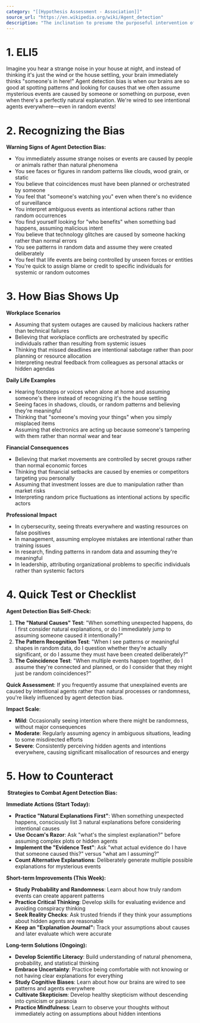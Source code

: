 ```yaml
---
category: "[[Hypothesis Assessment - Association]]"
source_url: "https://en.wikipedia.org/wiki/Agent_detection"
description: "The inclination to presume the purposeful intervention of a sentient or intelligent agent"
---
```


# 1. ELI5

Imagine you hear a strange noise in your house at night, and instead of thinking it's just the wind or the house settling, your brain immediately thinks "someone's in here!" Agent detection bias is when our brains are so good at spotting patterns and looking for causes that we often assume mysterious events are caused by someone or something on purpose, even when there's a perfectly natural explanation. We're wired to see intentional agents everywhere—even in random events!

# 2. Recognizing the Bias

**Warning Signs of Agent Detection Bias:**

- You immediately assume strange noises or events are caused by people or animals rather than natural phenomena
- You see faces or figures in random patterns like clouds, wood grain, or static
- You believe that coincidences must have been planned or orchestrated by someone
- You feel that "someone's watching you" even when there's no evidence of surveillance
- You interpret ambiguous events as intentional actions rather than random occurrences
- You find yourself looking for "who benefits" when something bad happens, assuming malicious intent
- You believe that technology glitches are caused by someone hacking rather than normal errors
- You see patterns in random data and assume they were created deliberately
- You feel that life events are being controlled by unseen forces or entities
- You're quick to assign blame or credit to specific individuals for systemic or random outcomes

# 3. How Bias Shows Up

**Workplace Scenarios**
- Assuming that system outages are caused by malicious hackers rather than technical failures
- Believing that workplace conflicts are orchestrated by specific individuals rather than resulting from systemic issues
- Thinking that missed deadlines are intentional sabotage rather than poor planning or resource allocation
- Interpreting neutral feedback from colleagues as personal attacks or hidden agendas

**Daily Life Examples**
- Hearing footsteps or voices when alone at home and assuming someone's there instead of recognizing it's the house settling
- Seeing faces in shadows, clouds, or random patterns and believing they're meaningful
- Thinking that "someone's moving your things" when you simply misplaced items
- Assuming that electronics are acting up because someone's tampering with them rather than normal wear and tear

**Financial Consequences**
- Believing that market movements are controlled by secret groups rather than normal economic forces
- Thinking that financial setbacks are caused by enemies or competitors targeting you personally
- Assuming that investment losses are due to manipulation rather than market risks
- Interpreting random price fluctuations as intentional actions by specific actors

**Professional Impact**
- In cybersecurity, seeing threats everywhere and wasting resources on false positives
- In management, assuming employee mistakes are intentional rather than training issues
- In research, finding patterns in random data and assuming they're meaningful
- In leadership, attributing organizational problems to specific individuals rather than systemic factors

# 4. Quick Test or Checklist

**Agent Detection Bias Self-Check:**

1. **The "Natural Causes" Test**: "When something unexpected happens, do I first consider natural explanations, or do I immediately jump to assuming someone caused it intentionally?"
2. **The Pattern Recognition Test**: "When I see patterns or meaningful shapes in random data, do I question whether they're actually significant, or do I assume they must have been created deliberately?"
3. **The Coincidence Test**: "When multiple events happen together, do I assume they're connected and planned, or do I consider that they might just be random coincidences?"

**Quick Assessment**: If you frequently assume that unexplained events are caused by intentional agents rather than natural processes or randomness, you're likely influenced by agent detection bias.

**Impact Scale**:
- **Mild**: Occasionally seeing intention where there might be randomness, without major consequences
- **Moderate**: Regularly assuming agency in ambiguous situations, leading to some misdirected efforts
- **Severe**: Consistently perceiving hidden agents and intentions everywhere, causing significant misallocation of resources and energy

# 5. How to Counteract

**️ Strategies to Combat Agent Detection Bias:**

**Immediate Actions (Start Today):**
- **Practice "Natural Explanations First"**: When something unexpected happens, consciously list 3 natural explanations before considering intentional causes
- **Use Occam's Razor**: Ask "what's the simplest explanation?" before assuming complex plots or hidden agents
- **Implement the "Evidence Test"**: Ask "what actual evidence do I have that someone caused this?" versus "what am I assuming?"
- **Count Alternative Explanations**: Deliberately generate multiple possible explanations for mysterious events

**Short-term Improvements (This Week):**
- **Study Probability and Randomness**: Learn about how truly random events can create apparent patterns
- **Practice Critical Thinking**: Develop skills for evaluating evidence and avoiding conspiracy thinking
- **Seek Reality Checks**: Ask trusted friends if they think your assumptions about hidden agents are reasonable
- **Keep an "Explanation Journal":** Track your assumptions about causes and later evaluate which were accurate

**Long-term Solutions (Ongoing):**
- **Develop Scientific Literacy**: Build understanding of natural phenomena, probability, and statistical thinking
- **Embrace Uncertainty**: Practice being comfortable with not knowing or not having clear explanations for everything
- **Study Cognitive Biases**: Learn about how our brains are wired to see patterns and agents everywhere
- **Cultivate Skepticism**: Develop healthy skepticism without descending into cynicism or paranoia
- **Practice Mindfulness**: Learn to observe your thoughts without immediately acting on assumptions about hidden intentions

